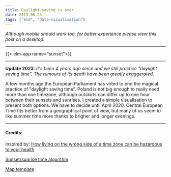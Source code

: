 ```yaml
---
title: Daylight saving is over
date: 2019-06-23
tags: ["elm", "data-visualisation"]
---
```


_Although mobile should work too, for better experience please view this post on a desktop._

---

{{< elm-app name="sunset">}}

--- 

**Update 2023**: _It's been 4 years ago since and we still practice "daylight saving time". The rumours of its death have been greatly exaggerated_. 

A few months ago the European Parliament has voted to end the magical practice of "daylight saving time". Poland is not big enough to really need more than one timezone, although outskirts can differ up to one hour between their sunsets and sunrises. I created a simple visualisation to present both options. We have to decide until April 2020. Central European Time fits better from a geographical point of view, but many of us seem to like summer time more thanks to brigher and longer evenings.


--- 
#### Credits: 

Inspired by: [How living on the wrong side of a time zone can be hazardous to your health ](https://www.washingtonpost.com/business/2019/04/19/how-living-wrong-side-time-zone-can-be-hazardous-your-health/)

[Sunset/sunrise time algorithm](https://edwilliams.org/sunrise_sunset_example.htm)

[Map template](https://commons.wikimedia.org/wiki/File:Gminy_Polski_wed%C5%82ug_rodzaju.svg)
